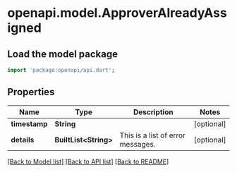 # openapi.model.ApproverAlreadyAssigned

## Load the model package
```dart
import 'package:openapi/api.dart';
```

## Properties
Name | Type | Description | Notes
------------ | ------------- | ------------- | -------------
**timestamp** | **String** |  | [optional] 
**details** | **BuiltList&lt;String&gt;** | This is a list of error messages. | [optional] 

[[Back to Model list]](../README.md#documentation-for-models) [[Back to API list]](../README.md#documentation-for-api-endpoints) [[Back to README]](../README.md)



